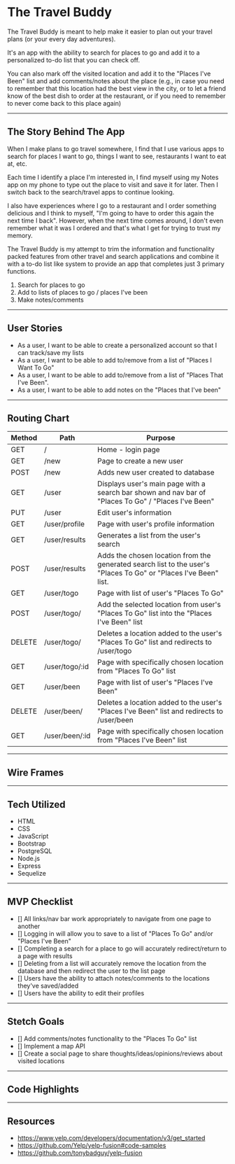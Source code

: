 # The Travel Buddy

The Travel Buddy is meant to help make it easier to plan out your travel plans (or your every day adventures).

It's an app with the ability to search for places to go and add it to a personalized to-do list that you can check off. 

You can also mark off the visited location and add it to the "Places I've Been" list and add comments/notes about the place (e.g., in case you need to remember that this location had the best view in the city, or to let a friend know of the best dish to order at the restaurant, or if you need to remember to never come back to this place again)
___

## The Story Behind The App
When I make plans to go travel somewhere, I find that I use various apps to search for places I want to go, things I want to see, restaurants I want to eat at, etc.

Each time I identify a place I'm interested in, I find myself using my Notes app on my phone to type out the place to visit and save it for later. Then I switch back to the search/travel apps to continue looking.

I also have experiences where I go to a restaurant and I order something delicious and I think to myself, "I'm going to have to order this again the next time I back". However, when the next time comes around, I don't even remember what it was I ordered and that's what I get for trying to trust my memory.

The Travel Buddy is my attempt to trim the information and functionality packed features from other travel and search applications and combine it with a to-do list like system to provide an app that completes just 3 primary functions.
1. Search for places to go
2. Add to lists of places to go / places I've been
3. Make notes/comments
___

## User Stories
- As a user, I want to be able to create a personalized account so that I can track/save my lists
- As a user, I want to be able to add to/remove from a list of "Places I Want To Go"
- As a user, I want to be able to add to/remove from a list of "Places That I've Been".
- As a user, I want to be able to add notes on the "Places that I've been"
___

## Routing Chart
| Method | Path | Purpose |
| ------ | ---- | ------- |
| GET | / | Home - login page
| GET | /new | Page to create a new user
| POST | /new | Adds new user created to database
| GET | /user | Displays user's main page with a search bar shown and nav bar of "Places To Go" / "Places I've Been"
| PUT | /user | Edit user's information
| GET | /user/profile | Page with user's profile information
| GET | /user/results | Generates a list from the user's search
| POST | /user/results | Adds the chosen location from the generated search list to the user's "Places To Go" or "Places I've Been" list.
| GET | /user/togo | Page with list of user's "Places To Go"
| POST | /user/togo/ | Add the selected location from user's "Places To Go" list into the "Places I've Been" list
| DELETE | /user/togo/ | Deletes a location added to the user's "Places To Go" list and redirects to /user/togo
| GET | /user/togo/:id | Page with specifically chosen location from "Places To Go" list
| GET | /user/been | Page with list of user's "Places I've Been"
| DELETE | /user/been/ | Deletes a location added to the user's "Places I've Been" list and redirects to /user/been
| GET | /user/been/:id | Page with specifically chosen location from "Places I've Been" list


___

## Wire Frames

___
## Tech Utilized
- HTML
- CSS
- JavaScript
- Bootstrap
- PostgreSQL
- Node.js
- Express
- Sequelize
___

## MVP Checklist
- [] All links/nav bar work appropriately to navigate from one page to another
- [] Logging in will allow you to save to a list of "Places To Go" and/or "Places I've Been"
- [] Completing a search for a place to go will accurately redirect/return to a page with results
- [] Deleting from a list will accurately remove the location from the database and then redirect the user to the list page
- [] Users have the ability to attach notes/comments to the locations they've saved/added
- [] Users have the ability to edit their profiles
___

## Stetch Goals
- [] Add comments/notes functionality to the "Places To Go" list
- [] Implement a map API
- [] Create a social page to share thoughts/ideas/opinions/reviews about visited locations
___

## Code Highlights

___

## Resources
- https://www.yelp.com/developers/documentation/v3/get_started
- https://github.com/Yelp/yelp-fusion#code-samples
- https://github.com/tonybadguy/yelp-fusion
